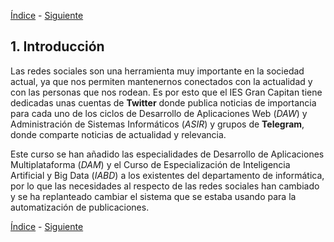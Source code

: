 [Índice](Doc) - [Siguiente](2Doc_Objetivos_Requisitos)

## 1. Introducción

Las redes sociales son una herramienta muy importante en la sociedad actual, ya que nos permiten mantenernos conectados con la actualidad y con las personas que nos rodean. Es por esto que el IES Gran Capitan tiene dedicadas unas cuentas de __Twitter__ donde publica noticias de importancia para cada uno de los ciclos de Desarrollo de Aplicaciones Web (_DAW_) y Administración de Sistemas Informáticos (_ASIR_) y grupos de __Telegram__, donde comparte noticias de actualidad y relevancia.

Este curso se han añadido las especialidades de Desarrollo de Aplicaciones Multiplataforma (_DAM_) y el Curso de Especialización de Inteligencia Artificial y Big Data (_IABD_) a los existentes del departamento de informática, por lo que las necesidades al respecto de las redes sociales han cambiado y se ha replanteado cambiar el sistema que se estaba usando para la automatización de publicaciones.

[Índice](Doc) - [Siguiente](2Doc_Objetivos_Requisitos)